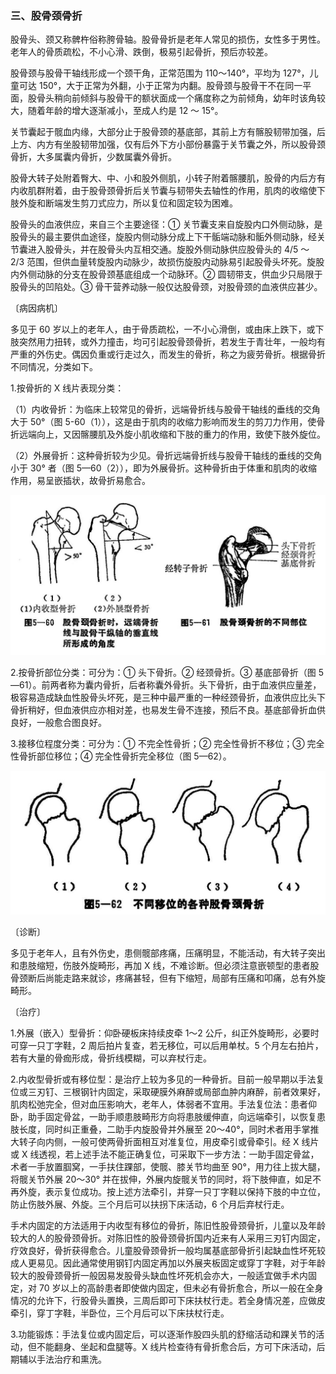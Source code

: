 ### 三、股骨颈骨折

股骨头、颈又称髀杵俗称胯骨轴。股骨骨折是老年人常见的损伤，女性多于男性。老年人的骨质疏松，不小心滑、跌倒，极易引起骨折，预后亦较差。

股骨颈与股骨干轴线形成一个颈干角，正常范围为 110〜140°，平均为 127°，儿童可达 150°，大于正常为外翻，小于正常为内翻。股骨颈与股骨干不在同一平面，股骨头稍向前倾斜与股骨干的额状面成一个痛度称之为前倾角，幼年时该角较大，随着年龄的增大逐渐减小，至成人约是 12 ～ 15°。

关节囊起于髋血内缘，大部分止于股骨颈的基底部，其前上方有髂股韧带加强，后上方、内方有坐股韧带加强，仅有后外下方小部份暴露于关节囊之外，所以股骨颈骨折，大多属囊内骨折，少数属囊外骨折。

股骨大转子处附着臀大、中、小和股外侧肌，小转子附着髂腰肌，股骨的内后方有内收肌群附着，由于股骨颈骨折后关节囊与韧带失去轴性的作用，肌肉的收缩使下肢外旋和断端发生剪刀式应力，所以复位和固定较为困难。

股骨头的血液供应，来自三个主要途径：① 关节囊支来自旋股内口外侧动脉，是股骨头的最主要供血途径，旋股内侧动脉分成上下干骺端动脉和骺外侧动脉，经关节囊进入股骨头，并在股骨头内互相交通。旋股外侧动脉供应股骨头的 4/5 ～ 2/3 范围，但供血量转旋股内动脉少，故损伤旋股内动脉易引起股骨头坏死。旋股内外侧动脉的分支在股骨颈基底组成一个动脉环。② 圆韧带支，供血少只局限于股骨头的凹陷处。③ 骨干营养动脉一般仅达股骨颈，对股骨颈的血液供应甚少。

〔病因病机〕

多见于 60 岁以上的老年人，由于骨质疏松，一不小心滑倒，或由床上跌下，或下肢突然用力扭转，或外力撞击，均可引起股骨颈骨折，若发生于青壮年，一般均有严重的外伤史。偶因负重或行走过久，而发生的骨折，称之为疲劳骨折。根据骨折不同情况，分类如下。

1.按骨折的 X 线片表现分类：

（1）内收骨折：为临床上较常见的骨折，远端骨折线与股骨干轴线的垂线的交角大于 50°（图 5-60（1）），这是由于肌肉的收缩力影响而发生的剪刀力作用，使骨折远端向上，又因髂腰肌及外旋小肌收缩和下肢的重力的作用，致使下肢外旋位。

（2）外展骨折：这种骨折较为少见。骨折远端骨折线与股骨干轴线的垂线的交角小于 30° 者（图 5—60（2）），即为外展骨折。这种骨折由于体重和肌肉的收缩作用，易呈嵌插状，故骨折易愈合。

<img src="./img/5-60、5-61.jpg" style="zoom:70%;" />

2.按骨折部位分类：可分为：① 头下骨折。② 经颈骨折。③ 基底部骨折（图 5—61）。前两者称为囊内骨折，后者称囊外骨折。头下骨折，由于血液供应量差，极容易造成缺血性股骨头坏死，是三种中最严重的一种经颈骨折，血液供应比头下骨折稍好，但血液供应亦相对差，也易发生骨不连接，预后不良。基底部骨折血供良好，一般愈合图良好。

3.接移位程度分类：可分为：① 不完全性骨折；② 完全性骨折不移位；③ 完全性骨折部位移位；④ 完全性骨折完全移位（图 5—62）。

<img src="./img/5-62.jpg" style="zoom:70%;" />

〔诊断〕

多见于老年人，且有外伤史，患侧髋部疼痛，压痛明显，不能活动，有大转子突出和患肢缩短，伤肢外旋畸形，再加 X 线，不难诊断。但必须注意嵌顿型的患者股骨颈断后尚能走路来就诊，疼痛甚轻，但有下缩短，局部有压痛和叩痛，总有外旋畸形。

〔治疗〕

1.外展（嵌入）型骨折：仰卧硬板床持续皮牵 1〜2 公斤，纠正外旋畸形，必要时可穿一只丁字鞋，2 周后拍片复查，若无移位，可以后用单杖。5 个月左右拍片，若有大量的骨痂形成，骨折线模糊，可以弃杖行走。

2.内收型骨折或有移位型：是治疗上较为多见的一种骨折。目前一般早期以手法复位或三刃钉、三根钢针内固定，采取硬膜外麻醉或局部血肿内麻醉，前者效果好，肌肉松弛完全，但对血压影响大，老年人，体弱者不宜用。手法复位法：患者仰卧，助手固定骨盆，一助手顺患肢畸形方向将患肢缓伸直，向远端牵引，以恢复患肢长度，同时纠正重叠，二助手内旋股骨并外展至 20〜40°，同时术者用手掌推大转子向内侧，一般可使两骨折面相互对准复位，用皮牵引或骨牵引。经 X 线片或 X 线透视，若上述手法不能正确复位，可采取下一步方法：一助手固定骨盆，术者一手放置腘窝，一手扶住踝部，使髋、膝关节均曲至 90°，用力往上拔大腿，将髋关节外展 20〜30° 并在拔伸，外展内旋髋关节的同时，将下肢伸直，如足不再外旋，表示复位成功。按上述方法牵引，并穿一只丁字鞋以保持下肢的中立位，防止伤肢外展、外旋。三个月后可以扶拐下床活动，6 个月后弃杖行走。

手术内固定的方法适用于内收型有移位的骨折，陈旧性股骨颈骨折，儿童以及年龄较大的人的股骨颈骨折。对陈旧性的股骨颈骨折国内近来有人采用三刃钉内固定，疗效良好，骨折获得愈合。儿童股骨颈骨折一般均属基底部骨折引起缺血性坏死较成人更易见。因此通常使用钢钉内固定再加以外展夹板固定或穿丁字鞋，对于年龄较大的股骨颈骨折一般因易发股骨头缺血性坏死机会亦大，一般适宜做手术内固定，对 70 岁以上的高龄患者即使做内固定，但未必有骨折愈合，所以一般在全身情况的允许下，行股骨头置换，三周后即可下床扶杖行走。若全身情况差，应做皮牵引，穿丁字鞋，半卧位，三个月后可以下床扶杖行走。

3.功能锻炼：手法复位或内固定后，可以逐渐作股四头肌的舒缩活动和踝关节的活动，但不能翻身、坐起和盘腿等。X 线片检查待有骨折愈合后，方可下床活动，后期辅以手法治疗和熏洗。
